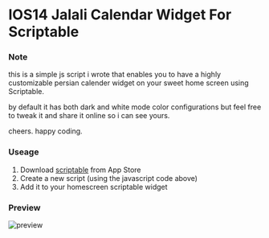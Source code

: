 # IOS14 Jalali Calendar Widget For Scriptable

### Note

this is a simple js script i wrote that enables you to have a highly customizable persian calender widget on your sweet home screen using Scriptable.

by default it has both dark and white mode color configurations but feel free to tweak it and share it online so i can see yours.

cheers. happy coding.


### Useage
1. Download [scriptable](https://scriptable.app/) from App Store
2. Create a new script (using the javascript code above)
3. Add it to your homescreen scriptable widget

### Preview
![preview]()
